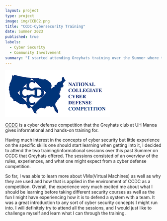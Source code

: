 ```yaml
---
layout: project
type: project
image: img/CCDC2.png
title: "CCDC-Cybersecurity Training"
date: Summer 2023
published: true
labels:
  - Cyber Security
  - Community Involvement
summary: "I started attending Greyhats training over the Summer where they introduced the protocols of CCDC as well as different techniques needed for the competition."
---
```


<img class="" src="../img/download.png">

[CCDC](https://www.nationalccdc.org/index.php/competition/about-ccdc/mission) is a cyber defense competition that the Greyhats club at UH Manoa gives informational and hands-on training for.

Having much interest in the concepts of cyber security but little experience on the specific skills one should start learning when getting into it, I decided to attend the two training/informational sessions over this past Summer on CCDC that Greyhats offered. The sessions consisted of an overview of the rules, experiences, and what one might expect from a cyber defense competition.  

So far, I was able to learn more about VMs(Virtual Machines) as well as why they are used and how that is applied in the environment of CCDC as a competition.  Overall, the experience very much excited me about what I should be learning before taking different security courses as well as the fun I might have experiencing how it is to defend a system with a team.  It was a great introduction to any sort of cyber security concepts I might run into.  I will definitely try to attend all the sessions, and I would just like to challenge myself and learn what I can through the training.

